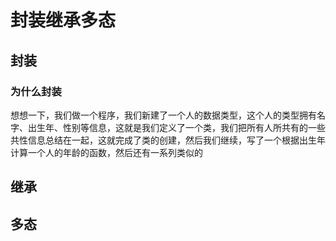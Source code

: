 # 封装继承多态

## 封装

### 为什么封装

想想一下，我们做一个程序，我们新建了一个人的数据类型，这个人的类型拥有名字、出生年、性别等信息，这就是我们定义了一个类，我们把所有人所共有的一些共性信息总结在一起，这就完成了类的创建，然后我们继续，写了一个根据出生年计算一个人的年龄的函数，然后还有一系列类似的

## 继承

## 多态
